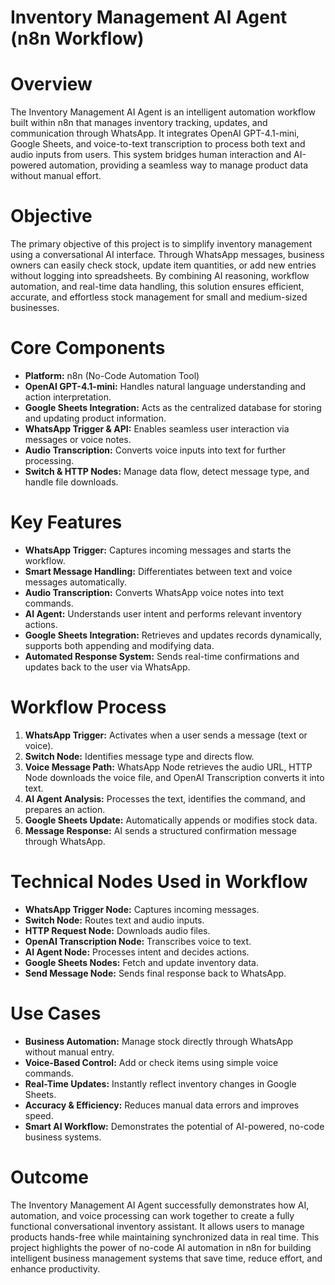 ﻿# **Inventory Management AI Agent (n8n Workflow)**

# **Overview**

The Inventory Management AI Agent is an intelligent automation workflow built within n8n that manages inventory tracking, updates, and communication through WhatsApp. It integrates OpenAI GPT-4.1-mini, Google Sheets, and voice-to-text transcription to process both text and audio inputs from users. This system bridges human interaction and AI-powered automation, providing a seamless way to manage product data without manual effort.

# **Objective**

The primary objective of this project is to simplify inventory management using a conversational AI interface. Through WhatsApp messages, business owners can easily check stock, update item quantities, or add new entries without logging into spreadsheets. By combining AI reasoning, workflow automation, and real-time data handling, this solution ensures efficient, accurate, and effortless stock management for small and medium-sized businesses.

# **Core Components**

-  **Platform:** n8n (No-Code Automation Tool)
-  **OpenAI GPT-4.1-mini:** Handles natural language understanding and action interpretation. 
-  **Google Sheets Integration:** Acts as the centralized database for storing and updating product information.  
-  **WhatsApp Trigger & API:** Enables seamless user interaction via messages or voice notes.  
-  **Audio Transcription:** Converts voice inputs into text for further processing.  
-  **Switch & HTTP Nodes:** Manage data flow, detect message type, and handle file downloads.

# **Key Features**

-  **WhatsApp Trigger:** Captures incoming messages and starts the workflow.   
-  **Smart Message Handling:** Differentiates between text and voice messages automatically.   
-  **Audio Transcription:** Converts WhatsApp voice notes into text commands.   
-  **AI Agent:** Understands user intent and performs relevant inventory actions.   
-  **Google Sheets Integration:** Retrieves and updates records dynamically, supports both appending and modifying data.   
-  **Automated Response System:** Sends real-time confirmations and updates back to the user via WhatsApp.

# **Workflow Process**

1. **WhatsApp Trigger:** Activates when a user sends a message (text or voice).
2. **Switch Node:** Identifies message type and directs flow.
3. **Voice Message Path:** WhatsApp Node retrieves the audio URL, HTTP Node downloads the voice file, and OpenAI Transcription converts it into text.
4. **AI Agent Analysis:** Processes the text, identifies the command, and prepares an action.
5. **Google Sheets Update:** Automatically appends or modifies stock data.
6. **Message Response:** AI sends a structured confirmation message through WhatsApp.

# **Technical Nodes Used in Workflow**

-  **WhatsApp Trigger Node:** Captures incoming messages.  
-  **Switch Node:** Routes text and audio inputs.   
-  **HTTP Request Node:**  Downloads audio files.  
-  **OpenAI Transcription Node:** Transcribes voice to text.   
-  **AI Agent Node:** Processes intent and decides actions.  
-  **Google Sheets Nodes:** Fetch and update inventory data. 
-  **Send Message Node:** Sends final response back to WhatsApp.

# **Use Cases**

-  **Business Automation:** Manage stock directly through WhatsApp without manual entry.   
-  **Voice-Based Control:** Add or check items using simple voice commands.   
-  **Real-Time Updates:** Instantly reflect inventory changes in Google Sheets.  
-  **Accuracy & Efficiency:** Reduces manual data errors and improves speed.   
-  **Smart AI Workflow:** Demonstrates the potential of AI-powered, no-code business systems.

# **Outcome**

The Inventory Management AI Agent successfully demonstrates how AI, automation, and voice processing can work together to create a fully functional conversational inventory assistant. It allows users to manage products hands-free while maintaining synchronized data in real time. This project highlights the power of no-code AI automation in n8n for building intelligent business management systems that save time, reduce effort, and enhance productivity.


